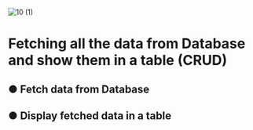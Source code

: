![10 (1)](https://github.com/user-attachments/assets/8beb4aea-c655-4f0d-8a31-07144197476b)



# Fetching all the data from Database and show them in a table (CRUD)

## ● Fetch data from Database

## ● Display fetched data in a table

